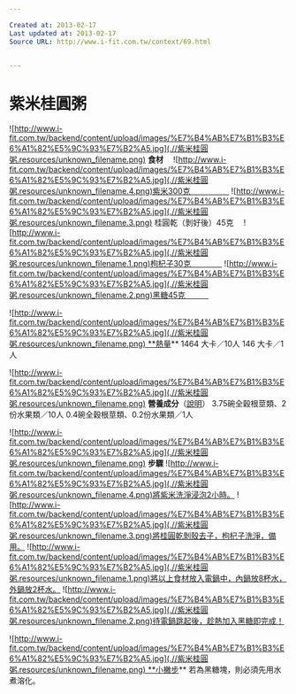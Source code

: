 ```yaml
---

Created at: 2013-02-17
Last updated at: 2013-02-17
Source URL: http://www.i-fit.com.tw/context/69.html


---
```


# 紫米桂圓粥


 ![http://www.i-fit.com.tw/backend/content/upload/images/%E7%B4%AB%E7%B1%B3%E6%A1%82%E5%9C%93%E7%B2%A5.jpg](.//紫米桂圓粥.resources/unknown_filename.png) **食材**　
![http://www.i-fit.com.tw/backend/content/upload/images/%E7%B4%AB%E7%B1%B3%E6%A1%82%E5%9C%93%E7%B2%A5.jpg](.//紫米桂圓粥.resources/unknown_filename.4.png)紫米300克　　　　　
![http://www.i-fit.com.tw/backend/content/upload/images/%E7%B4%AB%E7%B1%B3%E6%A1%82%E5%9C%93%E7%B2%A5.jpg](.//紫米桂圓粥.resources/unknown_filename.3.png) 桂圓乾（剝好後）45克　
![http://www.i-fit.com.tw/backend/content/upload/images/%E7%B4%AB%E7%B1%B3%E6%A1%82%E5%9C%93%E7%B2%A5.jpg](.//紫米桂圓粥.resources/unknown_filename.1.png)枸杞子30克　　　　
![http://www.i-fit.com.tw/backend/content/upload/images/%E7%B4%AB%E7%B1%B3%E6%A1%82%E5%9C%93%E7%B2%A5.jpg](.//紫米桂圓粥.resources/unknown_filename.2.png)黑糖45克　　　

![http://www.i-fit.com.tw/backend/content/upload/images/%E7%B4%AB%E7%B1%B3%E6%A1%82%E5%9C%93%E7%B2%A5.jpg](.//紫米桂圓粥.resources/unknown_filename.png) **熱量**
1464 大卡／10人
146 大卡／1人

![http://www.i-fit.com.tw/backend/content/upload/images/%E7%B4%AB%E7%B1%B3%E6%A1%82%E5%9C%93%E7%B2%A5.jpg](.//紫米桂圓粥.resources/unknown_filename.png) **營養成分**（[說明](http://www.i-fit.com.tw/context/88.html)）
3.75碗全穀根莖類、2份水果類／10人
0.4碗全穀根莖類、0.2份水果類／1人

![http://www.i-fit.com.tw/backend/content/upload/images/%E7%B4%AB%E7%B1%B3%E6%A1%82%E5%9C%93%E7%B2%A5.jpg](.//紫米桂圓粥.resources/unknown_filename.png) **步驟**
![http://www.i-fit.com.tw/backend/content/upload/images/%E7%B4%AB%E7%B1%B3%E6%A1%82%E5%9C%93%E7%B2%A5.jpg](.//紫米桂圓粥.resources/unknown_filename.4.png)將紫米洗淨浸泡2小時。
![http://www.i-fit.com.tw/backend/content/upload/images/%E7%B4%AB%E7%B1%B3%E6%A1%82%E5%9C%93%E7%B2%A5.jpg](.//紫米桂圓粥.resources/unknown_filename.3.png)將桂圓乾剝殼去子，枸杞子洗淨，備用。
![http://www.i-fit.com.tw/backend/content/upload/images/%E7%B4%AB%E7%B1%B3%E6%A1%82%E5%9C%93%E7%B2%A5.jpg](.//紫米桂圓粥.resources/unknown_filename.1.png)將以上食材放入電鍋中，內鍋放8杯水，外鍋放2杯水。
![http://www.i-fit.com.tw/backend/content/upload/images/%E7%B4%AB%E7%B1%B3%E6%A1%82%E5%9C%93%E7%B2%A5.jpg](.//紫米桂圓粥.resources/unknown_filename.2.png)待電鍋跳起後，趁熱加入黑糖即完成！

![http://www.i-fit.com.tw/backend/content/upload/images/%E7%B4%AB%E7%B1%B3%E6%A1%82%E5%9C%93%E7%B2%A5.jpg](.//紫米桂圓粥.resources/unknown_filename.png) **小撇步**
若為黑糖塊，則必須先用水煮溶化。

